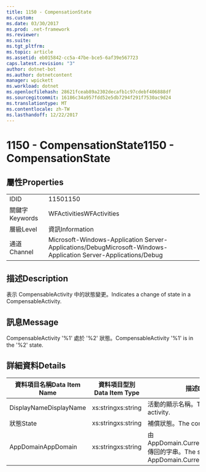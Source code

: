 ```yaml
---
title: 1150 - CompensationState
ms.custom: 
ms.date: 03/30/2017
ms.prod: .net-framework
ms.reviewer: 
ms.suite: 
ms.tgt_pltfrm: 
ms.topic: article
ms.assetid: eb015842-cc5a-47be-bce5-6af39e567723
caps.latest.revision: "3"
author: dotnet-bot
ms.author: dotnetcontent
manager: wpickett
ms.workload: dotnet
ms.openlocfilehash: 28621fceab89a2302decafb1c97cdebf406888df
ms.sourcegitcommit: 16186c34a957fdd52e5db7294f291f7530ac9d24
ms.translationtype: MT
ms.contentlocale: zh-TW
ms.lasthandoff: 12/22/2017
---
```

# <a name="1150---compensationstate"></a><span data-ttu-id="77f05-102">1150 - CompensationState</span><span class="sxs-lookup"><span data-stu-id="77f05-102">1150 - CompensationState</span></span>
## <a name="properties"></a><span data-ttu-id="77f05-103">屬性</span><span class="sxs-lookup"><span data-stu-id="77f05-103">Properties</span></span>  
  
|||  
|-|-|  
|<span data-ttu-id="77f05-104">ID</span><span class="sxs-lookup"><span data-stu-id="77f05-104">ID</span></span>|<span data-ttu-id="77f05-105">1150</span><span class="sxs-lookup"><span data-stu-id="77f05-105">1150</span></span>|  
|<span data-ttu-id="77f05-106">關鍵字</span><span class="sxs-lookup"><span data-stu-id="77f05-106">Keywords</span></span>|<span data-ttu-id="77f05-107">WFActivities</span><span class="sxs-lookup"><span data-stu-id="77f05-107">WFActivities</span></span>|  
|<span data-ttu-id="77f05-108">層級</span><span class="sxs-lookup"><span data-stu-id="77f05-108">Level</span></span>|<span data-ttu-id="77f05-109">資訊</span><span class="sxs-lookup"><span data-stu-id="77f05-109">Information</span></span>|  
|<span data-ttu-id="77f05-110">通道</span><span class="sxs-lookup"><span data-stu-id="77f05-110">Channel</span></span>|<span data-ttu-id="77f05-111">Microsoft-Windows-Application Server-Applications/Debug</span><span class="sxs-lookup"><span data-stu-id="77f05-111">Microsoft-Windows-Application Server-Applications/Debug</span></span>|  
  
## <a name="description"></a><span data-ttu-id="77f05-112">描述</span><span class="sxs-lookup"><span data-stu-id="77f05-112">Description</span></span>  
 <span data-ttu-id="77f05-113">表示 CompensableActivity 中的狀態變更。</span><span class="sxs-lookup"><span data-stu-id="77f05-113">Indicates a change of state in a CompensableActivity.</span></span>  
  
## <a name="message"></a><span data-ttu-id="77f05-114">訊息</span><span class="sxs-lookup"><span data-stu-id="77f05-114">Message</span></span>  
 <span data-ttu-id="77f05-115">CompensableActivity '%1' 處於 '%2' 狀態。</span><span class="sxs-lookup"><span data-stu-id="77f05-115">CompensableActivity '%1' is in the '%2' state.</span></span>  
  
## <a name="details"></a><span data-ttu-id="77f05-116">詳細資料</span><span class="sxs-lookup"><span data-stu-id="77f05-116">Details</span></span>  
  
|<span data-ttu-id="77f05-117">資料項目名稱</span><span class="sxs-lookup"><span data-stu-id="77f05-117">Data Item Name</span></span>|<span data-ttu-id="77f05-118">資料項目型別</span><span class="sxs-lookup"><span data-stu-id="77f05-118">Data Item Type</span></span>|<span data-ttu-id="77f05-119">描述</span><span class="sxs-lookup"><span data-stu-id="77f05-119">Description</span></span>|  
|--------------------|--------------------|-----------------|  
|<span data-ttu-id="77f05-120">DisplayName</span><span class="sxs-lookup"><span data-stu-id="77f05-120">DisplayName</span></span>|<span data-ttu-id="77f05-121">xs:string</span><span class="sxs-lookup"><span data-stu-id="77f05-121">xs:string</span></span>|<span data-ttu-id="77f05-122">活動的顯示名稱。</span><span class="sxs-lookup"><span data-stu-id="77f05-122">The display name of the activity.</span></span>|  
|<span data-ttu-id="77f05-123">狀態</span><span class="sxs-lookup"><span data-stu-id="77f05-123">State</span></span>|<span data-ttu-id="77f05-124">xs:string</span><span class="sxs-lookup"><span data-stu-id="77f05-124">xs:string</span></span>|<span data-ttu-id="77f05-125">補償狀態。</span><span class="sxs-lookup"><span data-stu-id="77f05-125">The compensation state.</span></span>|  
|<span data-ttu-id="77f05-126">AppDomain</span><span class="sxs-lookup"><span data-stu-id="77f05-126">AppDomain</span></span>|<span data-ttu-id="77f05-127">xs:string</span><span class="sxs-lookup"><span data-stu-id="77f05-127">xs:string</span></span>|<span data-ttu-id="77f05-128">由 AppDomain.CurrentDomain.FriendlyName 傳回的字串。</span><span class="sxs-lookup"><span data-stu-id="77f05-128">The string returned by AppDomain.CurrentDomain.FriendlyName.</span></span>|

